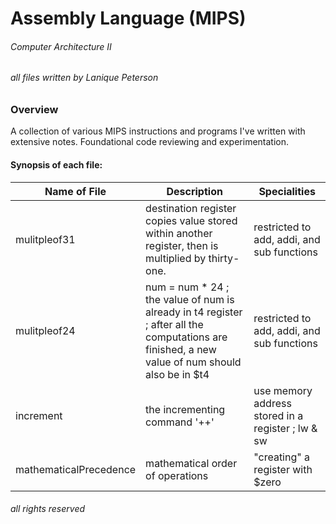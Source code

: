 # Assembly Language (MIPS)

###### Computer Architecture II
###### all files written by Lanique Peterson

### Overview

A collection of various MIPS instructions and programs I've written with extensive notes. Foundational code reviewing and experimentation.

#### Synopsis of each file:

| Name of File | Description | Specialities |
| ----------- | ----------- |----------- |
| mulitpleof31 | destination register copies value stored within another register, then is multiplied by thirty-one. | restricted to add, addi, and sub functions |
| mulitpleof24 | num = num * 24 ; the value of num is already in t4 register ; after all the computations are finished, a new value of num should also be in $t4 | restricted to add, addi, and sub functions |
| increment | the incrementing command '++' | use memory address stored in a register ; lw & sw | 
| mathematicalPrecedence | mathematical order of operations  | "creating" a register with $zero |

###### all rights reserved
